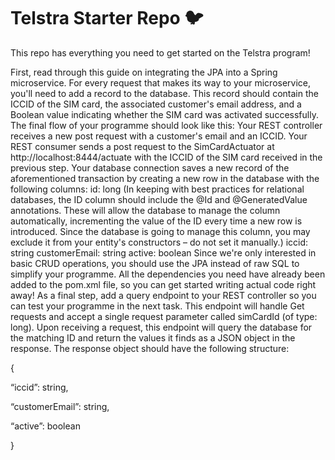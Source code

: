 # Telstra Starter Repo :bird:

This repo has everything you need to get started on the Telstra program!


  First, read through this guide on integrating the JPA into a Spring microservice.
    For every request that makes its way to your microservice, you'll need to add a record to the database. This record should contain the ICCID of the SIM card, the associated customer's email address, and a Boolean value indicating whether the SIM card was activated successfully. The final flow of your programme should look like this:
        Your REST controller receives a new post request with a customer's email and an ICCID.
        Your REST consumer sends a post request to the SimCardActuator at http://localhost:8444/actuate with the ICCID of the SIM card received in the previous step.
        Your database connection saves a new record of the aforementioned transaction by creating a new row in the database with the following columns: 
            id: long
            (In keeping with best practices for relational databases, the ID column should include the @Id and @GeneratedValue annotations. These will allow the database to manage the column automatically, incrementing the value of the ID every time a new row is introduced. Since the database is going to manage this column, you may exclude it from your entity's constructors – do not set it manually.)
            iccid: string
            customerEmail: string
            active: boolean
    Since we're only interested in basic CRUD operations, you should use the JPA instead of raw SQL to simplify your programme. All the dependencies you need have already been added to the pom.xml file, so you can get started writing actual code right away!
    As a final step, add a query endpoint to your REST controller so you can test your programme in the next task. This endpoint will handle Get requests and accept a single request parameter called simCardId (of type: long). Upon receiving a request, this endpoint will query the database for the matching ID and return the values it finds as a JSON object in the response. The response object should have the following structure:

{

“iccid”: string,

“customerEmail”: string,

“active”: boolean

}

